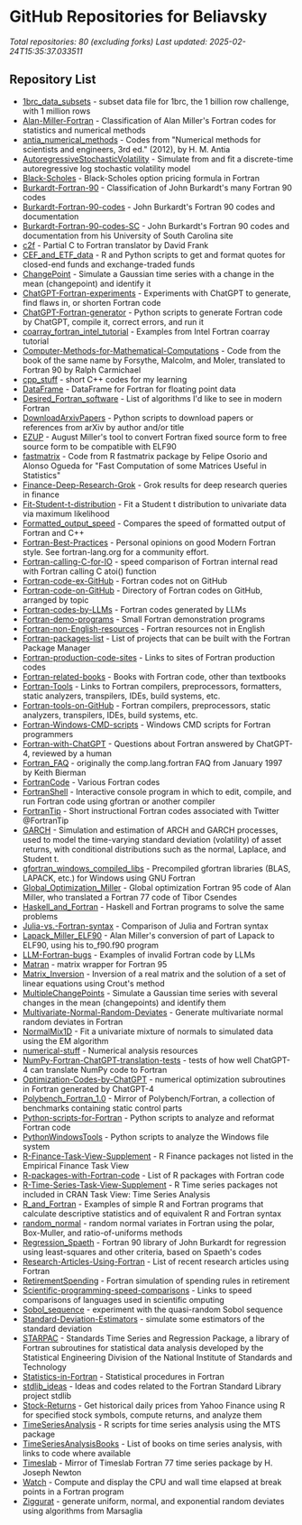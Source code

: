 # GitHub Repositories for Beliavsky
*Total repositories: 80 (excluding forks)*
*Last updated: 2025-02-24T15:35:37.033511*

## Repository List

- [1brc_data_subsets](https://github.com/Beliavsky/1brc_data_subsets) - subset data file for 1brc, the 1 billion row challenge, with 1 million rows
- [Alan-Miller-Fortran](https://github.com/Beliavsky/Alan-Miller-Fortran) - Classification of Alan Miller's Fortran codes for statistics and numerical methods
- [antia_numerical_methods](https://github.com/Beliavsky/antia_numerical_methods) - Codes from "Numerical methods for scientists and engineers, 3rd ed." (2012), by H. M. Antia
- [AutoregressiveStochasticVolatility](https://github.com/Beliavsky/AutoregressiveStochasticVolatility) - Simulate from and fit a discrete-time autoregressive log stochastic volatility model
- [Black-Scholes](https://github.com/Beliavsky/Black-Scholes) - Black-Scholes option pricing formula in Fortran
- [Burkardt-Fortran-90](https://github.com/Beliavsky/Burkardt-Fortran-90) - Classification of John Burkardt's many Fortran 90 codes
- [Burkardt-Fortran-90-codes](https://github.com/Beliavsky/Burkardt-Fortran-90-codes) - John Burkardt's Fortran 90 codes and documentation
- [Burkardt-Fortran-90-codes-SC](https://github.com/Beliavsky/Burkardt-Fortran-90-codes-SC) - John Burkardt's Fortran 90 codes and documentation from his University of South Carolina site
- [c2f](https://github.com/Beliavsky/c2f) - Partial C to Fortran translator by David Frank
- [CEF_and_ETF_data](https://github.com/Beliavsky/CEF_and_ETF_data) - R and Python scripts to get and format quotes for closed-end funds and exchange-traded funds
- [ChangePoint](https://github.com/Beliavsky/ChangePoint) - Simulate a Gaussian time series with a change in the mean (changepoint) and identify it
- [ChatGPT-Fortran-experiments](https://github.com/Beliavsky/ChatGPT-Fortran-experiments) - Experiments with ChatGPT to generate, find flaws in, or shorten Fortran code
- [ChatGPT-Fortran-generator](https://github.com/Beliavsky/ChatGPT-Fortran-generator) - Python scripts to generate Fortran code by ChatGPT, compile it, correct errors, and run it
- [coarray_fortran_intel_tutorial](https://github.com/Beliavsky/coarray_fortran_intel_tutorial) - Examples from Intel Fortran coarray tutorial
- [Computer-Methods-for-Mathematical-Computations](https://github.com/Beliavsky/Computer-Methods-for-Mathematical-Computations) - Code from the book of the same name by Forsythe, Malcolm, and Moler, translated to Fortran 90 by Ralph Carmichael
- [cpp_stuff](https://github.com/Beliavsky/cpp_stuff) - short C++ codes for my learning
- [DataFrame](https://github.com/Beliavsky/DataFrame) - DataFrame for Fortran for floating point data
- [Desired_Fortran_software](https://github.com/Beliavsky/Desired_Fortran_software) - List of algorithms I'd like to see in modern Fortran
- [DownloadArxivPapers](https://github.com/Beliavsky/DownloadArxivPapers) - Python scripts to download papers or references from arXiv by author and/or title
- [EZUP](https://github.com/Beliavsky/EZUP) - August Miller's tool to convert Fortran fixed source form to free source form to be compatible with ELF90
- [fastmatrix](https://github.com/Beliavsky/fastmatrix) - Code from R fastmatrix package by Felipe Osorio and Alonso Ogueda for "Fast Computation of some Matrices Useful in Statistics" 
- [Finance-Deep-Research-Grok](https://github.com/Beliavsky/Finance-Deep-Research-Grok) - Grok results for deep research queries in finance
- [Fit-Student-t-distribution](https://github.com/Beliavsky/Fit-Student-t-distribution) - Fit a Student t distribution to univariate data via maximum likelihood
- [Formatted_output_speed](https://github.com/Beliavsky/Formatted_output_speed) - Compares the speed of formatted output of Fortran and C++
- [Fortran-Best-Practices](https://github.com/Beliavsky/Fortran-Best-Practices) - Personal opinions on good Modern Fortran style. See fortran-lang.org for a community effort.
- [Fortran-calling-C-for-IO](https://github.com/Beliavsky/Fortran-calling-C-for-IO) - speed comparison of Fortran internal read with Fortran calling C atoi() function
- [Fortran-code-ex-GitHub](https://github.com/Beliavsky/Fortran-code-ex-GitHub) - Fortran codes not on GitHub
- [Fortran-code-on-GitHub](https://github.com/Beliavsky/Fortran-code-on-GitHub) - Directory of Fortran codes on GitHub, arranged by topic
- [Fortran-codes-by-LLMs](https://github.com/Beliavsky/Fortran-codes-by-LLMs) - Fortran codes generated by LLMs
- [Fortran-demo-programs](https://github.com/Beliavsky/Fortran-demo-programs) - Small Fortran demonstration programs
- [Fortran-non-English-resources](https://github.com/Beliavsky/Fortran-non-English-resources) - Fortran resources not in English
- [Fortran-packages-list](https://github.com/Beliavsky/Fortran-packages-list) - List of projects that can be built with the Fortran Package Manager
- [Fortran-production-code-sites](https://github.com/Beliavsky/Fortran-production-code-sites) - Links to sites of Fortran production codes
- [Fortran-related-books](https://github.com/Beliavsky/Fortran-related-books) - Books with Fortran code, other than textbooks
- [Fortran-Tools](https://github.com/Beliavsky/Fortran-Tools) - Links to Fortran compilers, preprocessors, formatters, static analyzers, transpilers, IDEs, build systems, etc.
- [Fortran-tools-on-GitHub](https://github.com/Beliavsky/Fortran-tools-on-GitHub) - Fortran compilers, preprocessors, static analyzers, transpilers, IDEs, build systems, etc.
- [Fortran-Windows-CMD-scripts](https://github.com/Beliavsky/Fortran-Windows-CMD-scripts) - Windows CMD scripts for Fortran programmers
- [Fortran-with-ChatGPT](https://github.com/Beliavsky/Fortran-with-ChatGPT) - Questions about Fortran answered by ChatGPT-4, reviewed by a human
- [Fortran_FAQ](https://github.com/Beliavsky/Fortran_FAQ) - originally the comp.lang.fortran FAQ from January 1997 by Keith Bierman
- [FortranCode](https://github.com/Beliavsky/FortranCode) - Various Fortran codes
- [FortranShell](https://github.com/Beliavsky/FortranShell) - Interactive console program in which to edit, compile, and run Fortran code using gfortran or another compiler
- [FortranTip](https://github.com/Beliavsky/FortranTip) - Short instructional Fortran codes associated with Twitter @FortranTip
- [GARCH](https://github.com/Beliavsky/GARCH) - Simulation and estimation of ARCH and GARCH processes, used to model the time-varying standard deviation (volatility) of asset returns, with conditional distributions such as the normal, Laplace, and Student t.
- [gfortran_windows_compiled_libs](https://github.com/Beliavsky/gfortran_windows_compiled_libs) - Precompiled gfortran libraries (BLAS, LAPACK, etc.) for Windows using GNU Fortran
- [Global_Optimization_Miller](https://github.com/Beliavsky/Global_Optimization_Miller) - Global optimization Fortran 95 code of Alan Miller, who translated a Fortran 77 code of Tibor Csendes
- [Haskell_and_Fortran](https://github.com/Beliavsky/Haskell_and_Fortran) - Haskell and Fortran programs to solve the same problems
- [Julia-vs.-Fortran-syntax](https://github.com/Beliavsky/Julia-vs.-Fortran-syntax) - Comparison of Julia and Fortran syntax
- [Lapack_Miller_ELF90](https://github.com/Beliavsky/Lapack_Miller_ELF90) - Alan Miller's conversion of part of Lapack to ELF90, using his to_f90.f90 program
- [LLM-Fortran-bugs](https://github.com/Beliavsky/LLM-Fortran-bugs) - Examples of invalid Fortran code by LLMs
- [Matran](https://github.com/Beliavsky/Matran) - matrix wrapper for Fortran 95
- [Matrix_Inversion](https://github.com/Beliavsky/Matrix_Inversion) - Inversion of a real matrix and the solution of a set of linear equations using Crout's method
- [MultipleChangePoints](https://github.com/Beliavsky/MultipleChangePoints) - Simulate a Gaussian time series with several changes in the mean (changepoints) and identify them
- [Multivariate-Normal-Random-Deviates](https://github.com/Beliavsky/Multivariate-Normal-Random-Deviates) - Generate multivariate normal random deviates in Fortran
- [NormalMix1D](https://github.com/Beliavsky/NormalMix1D) - Fit a univariate mixture of normals to simulated data using the EM algorithm
- [numerical-stuff](https://github.com/Beliavsky/numerical-stuff) - Numerical analysis resources
- [NumPy-Fortran-ChatGPT-translation-tests](https://github.com/Beliavsky/NumPy-Fortran-ChatGPT-translation-tests) - tests of how well ChatGPT-4 can translate NumPy code to Fortran
- [Optimization-Codes-by-ChatGPT](https://github.com/Beliavsky/Optimization-Codes-by-ChatGPT) - numerical optimization subroutines in Fortran generated by ChatGPT-4
- [Polybench_Fortran_1.0](https://github.com/Beliavsky/Polybench_Fortran_1.0) - Mirror of Polybench/Fortran, a collection of benchmarks containing static control parts
- [Python-scripts-for-Fortran](https://github.com/Beliavsky/Python-scripts-for-Fortran) - Python scripts to analyze and reformat Fortran code
- [PythonWindowsTools](https://github.com/Beliavsky/PythonWindowsTools) - Python scripts to analyze the Windows file system
- [R-Finance-Task-View-Supplement](https://github.com/Beliavsky/R-Finance-Task-View-Supplement) - R Finance packages not listed in the Empirical Finance Task View
- [R-packages-with-Fortran-code](https://github.com/Beliavsky/R-packages-with-Fortran-code) - List of R packages with Fortran code
- [R-Time-Series-Task-View-Supplement](https://github.com/Beliavsky/R-Time-Series-Task-View-Supplement) - R Time series packages not included in CRAN Task View: Time Series Analysis
- [R_and_Fortran](https://github.com/Beliavsky/R_and_Fortran) - Examples of simple R and Fortran programs that calculate descriptive statistics and of equivalent R and Fortran syntax
- [random_normal](https://github.com/Beliavsky/random_normal) - random normal variates in Fortran using the polar, Box-Muller, and ratio-of-uniforms methods
- [Regression_Spaeth](https://github.com/Beliavsky/Regression_Spaeth) - Fortran 90 library of John Burkardt for regression using least-squares and other criteria, based on Spaeth's codes
- [Research-Articles-Using-Fortran](https://github.com/Beliavsky/Research-Articles-Using-Fortran) - List of recent research articles using Fortran
- [RetirementSpending](https://github.com/Beliavsky/RetirementSpending) - Fortran simulation of spending rules in retirement
- [Scientific-programming-speed-comparisons](https://github.com/Beliavsky/Scientific-programming-speed-comparisons) - Links to speed comparisons of languages used in scientific omputing
- [Sobol_sequence](https://github.com/Beliavsky/Sobol_sequence) - experiment with the quasi-random Sobol sequence
- [Standard-Deviation-Estimators](https://github.com/Beliavsky/Standard-Deviation-Estimators) - simulate some estimators of the standard deviation
- [STARPAC](https://github.com/Beliavsky/STARPAC) - Standards Time Series and Regression Package, a library of Fortran subroutines for statistical data analysis developed by the Statistical Engineering Division of the National Institute of Standards and Technology
- [Statistics-in-Fortran](https://github.com/Beliavsky/Statistics-in-Fortran) - Statistical procedures in Fortran
- [stdlib_ideas](https://github.com/Beliavsky/stdlib_ideas) - Ideas and codes related to the Fortran Standard Library project stdlib
- [Stock-Returns](https://github.com/Beliavsky/Stock-Returns) - Get historical daily prices from Yahoo Finance using R for specified stock symbols, compute returns, and analyze them
- [TimeSeriesAnalysis](https://github.com/Beliavsky/TimeSeriesAnalysis) - R scripts for time series analysis using the MTS package
- [TimeSeriesAnalysisBooks](https://github.com/Beliavsky/TimeSeriesAnalysisBooks) - List of books on time series analysis, with links to code where available
- [Timeslab](https://github.com/Beliavsky/Timeslab) - Mirror of Timeslab Fortran 77 time series package by H. Joseph Newton
- [Watch](https://github.com/Beliavsky/Watch) - Compute and display the CPU and wall time elapsed at break points in a Fortran program
- [Ziggurat](https://github.com/Beliavsky/Ziggurat) - generate uniform, normal, and exponential random deviates using algorithms from Marsaglia